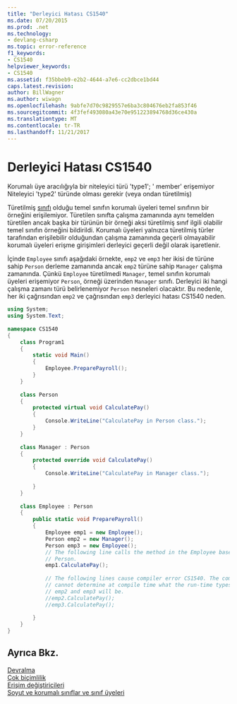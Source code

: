 ```yaml
---
title: "Derleyici Hatası CS1540"
ms.date: 07/20/2015
ms.prod: .net
ms.technology:
- devlang-csharp
ms.topic: error-reference
f1_keywords:
- CS1540
helpviewer_keywords:
- CS1540
ms.assetid: f35bbeb9-e2b2-4644-a7e6-cc2dbce1bd44
caps.latest.revision: 
author: BillWagner
ms.author: wiwagn
ms.openlocfilehash: 9abfe7d70c9829557e6ba3c804676eb2fa853f46
ms.sourcegitcommit: 4f3fef493080a43e70e951223894768d36ce430a
ms.translationtype: MT
ms.contentlocale: tr-TR
ms.lasthandoff: 11/21/2017
---
```

# <a name="compiler-error-cs1540"></a>Derleyici Hatası CS1540
Korumalı üye aracılığıyla bir niteleyici türü 'type1'; ' member' erişemiyor Niteleyici 'type2' türünde olması gerekir (veya ondan türetilmiş)  
  
 Türetilmiş [sınıfı](../../../csharp/language-reference/keywords/class.md) olduğu temel sınıfın korumalı üyeleri temel sınıfının bir örneğini erişilemiyor. Türetilen sınıfta çalışma zamanında aynı temelden türetilen ancak başka bir türünün bir örneği aksi türetilmiş sınıf ilgili olabilir temel sınıfın örneğini bildirildi. Korumalı üyeleri yalnızca türetilmiş türler tarafından erişilebilir olduğundan çalışma zamanında geçerli olmayabilir korumalı üyeleri erişme girişimleri derleyici geçerli değil olarak işaretlenir.  
  
 İçinde `Employee` sınıfı aşağıdaki örnekte, `emp2` ve `emp3` her ikisi de türüne sahip `Person` derleme zamanında ancak `emp2` türüne sahip `Manager` çalışma zamanında. Çünkü `Employee` türetilmedi `Manager`, temel sınıfın korumalı üyeleri erişemiyor `Person`, örneği üzerinden `Manager` sınıfı. Derleyici iki hangi çalışma zamanı türü belirlenemiyor `Person` nesneleri olacaktır. Bu nedenle, her iki çağrısından `emp2` ve çağrısından `emp3` derleyici hatası CS1540 neden.  
  
```csharp  
using System;  
using System.Text;  
  
namespace CS1540  
{  
    class Program1  
    {  
        static void Main()  
        {  
            Employee.PreparePayroll();  
        }  
    }  
  
    class Person  
    {  
        protected virtual void CalculatePay()   
        {  
            Console.WriteLine("CalculatePay in Person class.");  
        }  
    }  
  
    class Manager : Person  
    {  
        protected override void CalculatePay()   
        {  
            Console.WriteLine("CalculatePay in Manager class.");   
  
        }  
    }  
  
    class Employee : Person  
    {  
        public static void PreparePayroll()  
        {  
            Employee emp1 = new Employee();  
            Person emp2 = new Manager();  
            Person emp3 = new Employee();  
            // The following line calls the method in the Employee base class,  
            // Person.  
            emp1.CalculatePay();   
  
            // The following lines cause compiler error CS1540. The compiler   
            // cannot determine at compile time what the run-time types of   
            // emp2 and emp3 will be.  
            //emp2.CalculatePay();   
            //emp3.CalculatePay();  
  
        }  
    }  
}  
```  
  
## <a name="see-also"></a>Ayrıca Bkz.  
 [Devralma](../../../csharp/programming-guide/classes-and-structs/inheritance.md)  
 [Çok biçimlilik](../../../csharp/programming-guide/classes-and-structs/polymorphism.md)  
 [Erişim değiştiricileri](../../../csharp/programming-guide/classes-and-structs/access-modifiers.md)  
 [Soyut ve korumalı sınıflar ve sınıf üyeleri](../../../csharp/programming-guide/classes-and-structs/abstract-and-sealed-classes-and-class-members.md)
